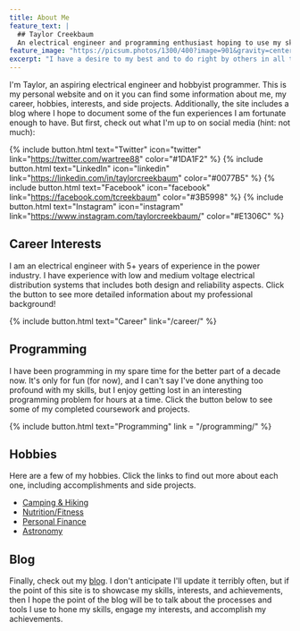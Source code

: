 ```yaml
---
title: About Me
feature_text: |
  ## Taylor Creekbaum
  An electrical engineer and programming enthusiast hoping to use my skills to make a positive impact on the world.
feature_image: "https://picsum.photos/1300/400?image=901&gravity=center"
excerpt: "I have a desire to my best and to do right by others in all things I do."
---
```


I'm Taylor, an aspiring electrical engineer and hobbyist programmer. This is my personal website and on it you can find some information about me, my career, hobbies, interests, and side projects. Additionally, the site includes a blog where I hope to document some of the fun experiences I am fortunate enough to have. But first, check out what I'm up to on social media (hint: not much):

{% include button.html text="Twitter" icon="twitter" link="https://twitter.com/wartree88" color="#1DA1F2" %} {% include button.html text="LinkedIn" icon="linkedin" link="https://linkedin.com/in/taylorcreekbaum" color="#0077B5" %} {% include button.html text="Facebook" icon="facebook" link="https://facebook.com/tcreekbaum" color="#3B5998" %} {% include button.html text="Instagram" icon="instagram" link="https://www.instagram.com/taylorcreekbaum/" color="#E1306C" %}

## Career Interests

I am an electrical engineer with 5+ years of experience in the power industry. I have experience with low and medium voltage electrical distribution systems that includes both design and reliability aspects. Click the button to see more detailed information about my professional background!

{% include button.html text="Career" link="/career/" %}

## Programming

I have been programming in my spare time for the better part of a decade now. It's only for fun (for now), and I can't say I've done anything too profound with my skills, but I enjoy getting lost in an interesting programming problem for hours at a time. Click the button below to see some of my completed coursework and projects.

{% include button.html text="Programming" link = "/programming/" %}

## Hobbies

Here are a few of my hobbies. Click the links to find out more about each one, including accomplishments and side projects.

- [Camping & Hiking](/camping/)
- [Nutrition/Fitness](/fitness/)
- [Personal Finance](/finance/)
- [Astronomy](/astronomy/)

## Blog

Finally, check out my [blog](/blog/). I don't anticipate I'll update it terribly often, but if the point of this site is to showcase my skills, interests, and achievements, then I hope the point of the blog will be to talk about the processes and tools I use to hone my skills, engage my interests, and accomplish my achievements.